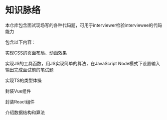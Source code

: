 # 知识脉络

本仓库包含面试现场写的各种代码题，可用于interviewer检验interviewee的代码能力

包含以下内容：

实现CSS的页面布局、动画效果

实现JS的工具函数，用JS实现简单的算法，在JavaScript Node模式下设置输入输出完成面试前的笔试题

实现TS的类型体操

封装Vue组件

封装React组件

介绍数据结构和算法

